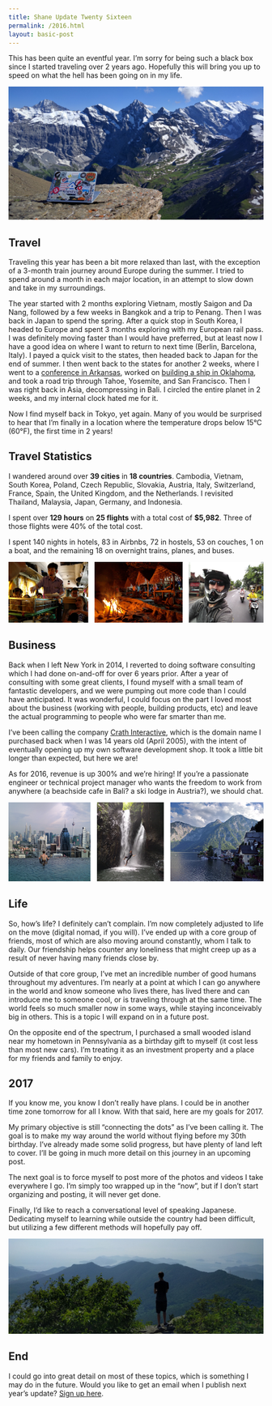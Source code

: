 ```yaml
---
title: Shane Update Twenty Sixteen
permalink: /2016.html
layout: basic-post
---
```


This has been quite an eventful year. I’m sorry for being such a black box since I started traveling over 2 years ago. Hopefully this will bring you up to speed on what the hell has been going on in my life.

<img src='/static/resources/2016-update-1.jpg' alt=''/>


## Travel
  
Traveling this year has been a bit more relaxed than last, with the exception of a 3-month train journey around Europe during the summer. I tried to spend around a month in each major location, in an attempt to slow down and take in my surroundings.

The year started with 2 months exploring Vietnam, mostly Saigon and Da Nang, followed by a few weeks in Bangkok and a trip to Penang. Then I was back in Japan to spend the spring. After a quick stop in South Korea, I headed to Europe and spent 3 months exploring with my European rail pass. I was definitely moving faster than I would have preferred, but at least now I have a good idea on where I want to return to next time (Berlin, Barcelona, Italy). I payed a quick visit to the states, then headed back to Japan for the end of summer. I then went back to the states for another 2 weeks, where I went to a <a href='https://madebyfew.com/'>conference in Arkansas</a>, worked on <a href='https://www.youtube.com/watch?v=YrBCU9L1k4I&t=11m28s'>building a ship in Oklahoma</a>, and took a road trip through Tahoe, Yosemite, and San Francisco. Then I was right back in Asia, decompressing in Bali. I circled the entire planet in 2 weeks, and my internal clock hated me for it.

Now I find myself back in Tokyo, yet again. Many of you would be surprised to hear that I’m finally in a location where the temperature drops below 15°C (60°F), the first time in 2 years!


## Travel Statistics

I wandered around over <b>39 cities</b> in <b>18 countries</b>. Cambodia, Vietnam, South Korea, Poland, Czech Republic, Slovakia, Austria, Italy, Switzerland, France, Spain, the United Kingdom, and the Netherlands. I revisited Thailand, Malaysia, Japan, Germany, and Indonesia.

I spent over <b>129 hours</b> on <b>25 flights</b> with a total cost of <b>$5,982</b>. Three of those flights were 40% of the total cost.

I spent 140 nights in hotels, 83 in Airbnbs, 72 in hostels, 53 on couches, 1 on a boat, and the remaining 18 on overnight trains, planes, and buses.

<img src='/static/resources/2016-update-2.png' alt=''/>


## Business

Back when I left New York in 2014, I reverted to doing software consulting which I had done on-and-off for over 6 years prior. After a year of consulting with some great clients, I found myself with a small team of fantastic developers, and we were pumping out more code than I could have anticipated. It was wonderful, I could focus on the part I loved most about the business (working with people, building products, etc) and leave the actual programming to people who were far smarter than me.

I’ve been calling the company <a href='http://crath.com/'>Crath Interactive</a>, which is the domain name I purchased back when I was 14 years old (April 2005), with the intent of eventually opening up my own software development shop. It took a little bit longer than expected, but here we are!

As for 2016, revenue is up 300% and we’re hiring! If you’re a passionate engineer or technical project manager who wants the freedom to work from anywhere (a beachside cafe in Bali? a ski lodge in Austria?), we should chat.

<img src='/static/resources/2016-update-3.png' alt=''/>


## Life

So, how’s life? I definitely can’t complain. I’m now completely adjusted to life on the move (digital nomad, if you will). I’ve ended up with a core group of friends, most of which are also moving around constantly, whom I talk to daily. Our friendship helps counter any loneliness that might creep up as a result of never having many friends close by.

Outside of that core group, I’ve met an incredible number of good humans throughout my adventures. I’m nearly at a point at which I can go anywhere in the world and know someone who lives there, has lived there and can introduce me to someone cool, or is traveling through at the same time. The world feels so much smaller now in some ways, while staying inconceivably big in others. This is a topic I will expand on in a future post.

On the opposite end of the spectrum, I purchased a small wooded island near my hometown in Pennsylvania as a birthday gift to myself (it cost less than most new cars). I’m treating it as an investment property and a place for my friends and family to enjoy.


## 2017

If you know me, you know I don’t really have plans. I could be in another time zone tomorrow for all I know. With that said, here are my goals for 2017.

My primary objective is still “connecting the dots” as I’ve been calling it. The goal is to make my way around the world without flying before my 30th birthday. I’ve already made some solid progress, but have plenty of land left to cover. I’ll be going in much more detail on this journey in an upcoming post.

The next goal is to force myself to post more of the photos and videos I take everywhere I go. I’m simply too wrapped up in the “now”, but if I don’t start organizing and posting, it will never get done.

Finally, I’d like to reach a conversational level of speaking Japanese. Dedicating myself to learning while outside the country had been difficult, but utilizing a few different methods will hopefully pay off.


<img src='/static/resources/2016-update-4.jpg' class='img-rounded' alt=''/>

## End

I could go into great detail on most of these topics, which is something I may do in the future. Would you like to get an email when I publish next year’s update? [Sign up here](https://tinyletter.com/reustle).

